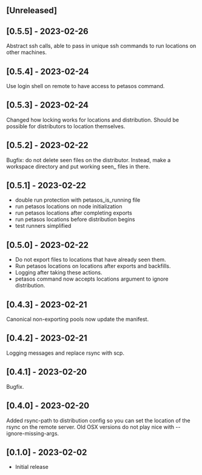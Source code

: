 ## [Unreleased]

## [0.5.5] - 2023-02-26

Abstract ssh calls, able to pass in unique ssh commands to run locations on other machines.

## [0.5.4] - 2023-02-24

Use login shell on remote to have access to petasos command.

## [0.5.3] - 2023-02-24

Changed how locking works for locations and distribution. Should be possible for distributors to location themselves.

## [0.5.2] - 2023-02-22

Bugfix: do not delete seen files on the distributor. Instead, make a workspace directory and put working seen_ files in there.

## [0.5.1] - 2023-02-22

- double run protection with petasos_is_running file
- run petasos locations on node initialization
- run petasos locations after completing exports
- run petasos locations before distribution begins
- test runners simplified

## [0.5.0] - 2023-02-22

- Do not export files to locations that have already seen them.
- Run petasos locations on locations after exports and backfills.
- Logging after taking these actions.
- petasos command now accepts locations argument to ignore distribution.

## [0.4.3] - 2023-02-21

Canonical non-exporting pools now update the manifest.

## [0.4.2] - 2023-02-21

Logging messages and replace rsync with scp.

## [0.4.1] - 2023-02-20

Bugfix.

## [0.4.0] - 2023-02-20

Added rsync-path to distribution config so you can set the location of the rsync on the remote server. Old OSX versions do not play nice with --ignore-missing-args.

## [0.1.0] - 2023-02-02

- Initial release

